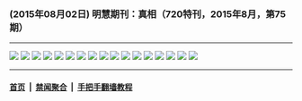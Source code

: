 ### (2015年08月02日) 明慧期刊：真相（720特刊，2015年8月，第75期）

---

<img src="http://qikan.minghui.org/mhqkpage/qikanimage/2015/08/02/zx75-dl-read-online1.png"/> 

<img src="http://qikan.minghui.org/mhqkpage/qikanimage/2015/08/02/zx75-dl-read-online2.png"/> 

<img src="http://qikan.minghui.org/mhqkpage/qikanimage/2015/08/02/zx75-dl-read-online3.png"/> 

<img src="http://qikan.minghui.org/mhqkpage/qikanimage/2015/08/02/zx75-dl-read-online4.png"/> 

<img src="http://qikan.minghui.org/mhqkpage/qikanimage/2015/08/02/zx75-dl-read-online5.png"/> 

<img src="http://qikan.minghui.org/mhqkpage/qikanimage/2015/08/02/zx75-dl-read-online6.png"/> 

<img src="http://qikan.minghui.org/mhqkpage/qikanimage/2015/08/02/zx75-dl-read-online7.png"/> 

<img src="http://qikan.minghui.org/mhqkpage/qikanimage/2015/08/02/zx75-dl-read-online8.png"/> 

<img src="http://qikan.minghui.org/mhqkpage/qikanimage/2015/08/02/zx75-dl-read-online9.png"/> 

<img src="http://qikan.minghui.org/mhqkpage/qikanimage/2015/08/02/zx75-dl-read-online10.png"/> 

<img src="http://qikan.minghui.org/mhqkpage/qikanimage/2015/08/02/zx75-dl-read-online11.png"/> 

<img src="http://qikan.minghui.org/mhqkpage/qikanimage/2015/08/02/zx75-dl-read-online12.png"/> 

<img src="http://qikan.minghui.org/mhqkpage/qikanimage/2015/08/02/zx75-dl-read-online13.png"/> 

<img src="http://qikan.minghui.org/mhqkpage/qikanimage/2015/08/02/zx75-dl-read-online14.png"/> 

<img src="http://qikan.minghui.org/mhqkpage/qikanimage/2015/08/02/zx75-dl-read-online15.png"/> 

<img src="http://qikan.minghui.org/mhqkpage/qikanimage/2015/08/02/zx75-dl-read-online16.png"/> 

<img src="http://qikan.minghui.org/mhqkpage/qikanimage/2015/08/02/zx75-dl-read-online17.png"/> 



---

#### [首页](../../../..) &nbsp;|&nbsp; [禁闻聚合](https://github.com/gfw-breaker/banned-news) &nbsp;|&nbsp; [手把手翻墙教程](https://github.com/gfw-breaker/guides) 